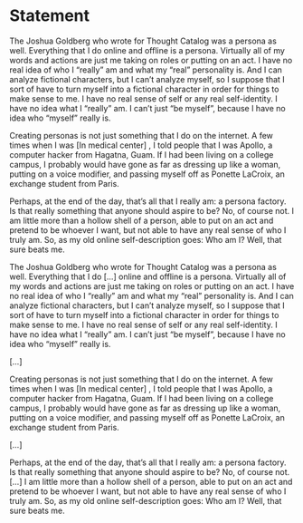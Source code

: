# Statement

The Joshua Goldberg who wrote for Thought Catalog was a persona as well. Everything that I do online and offline is a persona. Virtually all of my words and actions are just me taking on roles or putting on an act. I have no real idea of who I “really” am and what my “real” personality is. And I can analyze fictional characters, but I can’t analyze myself, so I suppose that I sort of have to turn myself into a fictional character in order for things to make sense to me. I have no real sense of self or any real self-identity. I have no idea what I “really” am. I can’t just “be myself”, because I have no idea who “myself” really is.

Creating personas is not just something that I do on the internet. A few times when I was [In medical center] , I told people that I was Apollo, a computer hacker from Hagatna, Guam. If I had been living on a college campus, I probably would have gone as far as dressing up like a woman, putting on a voice modifier, and passing myself off as Ponette LaCroix, an exchange student from Paris. 

Perhaps, at the end of the day, that’s all that I really am: a persona factory. Is that really something that anyone should aspire to be? No, of course not. I am little more than a hollow shell of a person, able to put on an act and pretend to be whoever I want, but not able to have any real sense of who I truly am. So, as my old online self-description goes: Who am I? Well, that sure beats me.

The Joshua Goldberg who wrote for Thought Catalog was a persona as well. Everything that I do […] online and offline is a persona. Virtually all of my words and actions are just me taking on roles or putting on an act. I have no real idea of who I “really” am and what my “real” personality is. And I can analyze fictional characters, but I can’t analyze myself, so I suppose that I sort of have to turn myself into a fictional character in order for things to make sense to me. I have no real sense of self or any real self-identity. I have no idea what I “really” am. I can’t just “be myself”, because I have no idea who “myself” really is.

[…]

Creating personas is not just something that I do on the internet. A few times when I was [In medical center] , I told people that I was Apollo, a computer hacker from Hagatna, Guam. If I had been living on a college campus, I probably would have gone as far as dressing up like a woman, putting on a voice modifier, and passing myself off as Ponette LaCroix, an exchange student from Paris.

[…]

Perhaps, at the end of the day, that’s all that I really am: a persona factory. Is that really something that anyone should aspire to be? No, of course not. […] I am little more than a hollow shell of a person, able to put on an act and pretend to be whoever I want, but not able to have any real sense of who I truly am. So, as my old online self-description goes: Who am I? Well, that sure beats me.